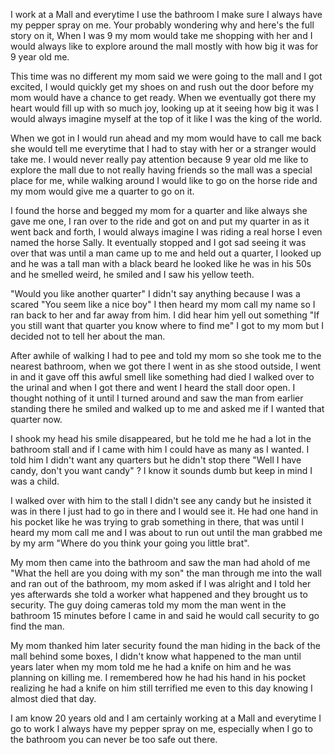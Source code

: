 I work at a Mall and everytime I use the bathroom I make sure I always have my pepper spray on me. Your probably wondering why and here's the full story on it, When I was 9 my mom would take me shopping with her and I would always like to explore around the mall mostly with how big it was for 9 year old me.

This time was no different my mom said we were going to the mall and I got excited, I would quickly get my shoes on and rush out the door before my mom would have a chance to get ready. When we eventually got there my heart would fill up with so much joy, looking up at it seeing how big it was I would always imagine myself at the top of it like I was the king of the world. 

When we got in I would run ahead and my mom would have to call me back she would tell me everytime that I had to stay with her or a stranger would take me. I would never really pay attention because 9 year old me like to explore the mall due to not really having friends so the mall was a special place for me, while walking around I would like to go on the horse ride and my mom would give me a quarter to go on it. 

I found the horse and begged my mom for a quarter and like always she gave me one, I ran over to the ride and got on and put my quarter in as it went back and forth, I would always imagine I was riding a real horse I even named the horse Sally. It eventually stopped and I got sad seeing it was over that was until a man came up to me and held out a quarter, I looked up and he was a tall man with a black beard he looked like he was in his 50s and he smelled weird, he smiled and I saw his yellow teeth.

"Would you like another quarter" I didn't say anything because I was a scared "You seem like a nice boy" I then heard my mom call my name so I ran back to her and far away from him. I did hear him yell out something "If you still want that quarter you know where to find me" I got to my mom but I decided not to tell her about the man.

After awhile of walking I had to pee and told my mom so she took me to the nearest bathroom, when we got there I went in as she stood outside, I went in and it gave off this awful smell like something had died I walked over to the urinal and when I got there and went I heard the stall door open. I thought nothing of it until I turned around and saw the man from earlier standing there he smiled and walked up to me and asked me if I wanted that quarter now.

I shook my head his smile disappeared, but he told me he had a lot in the bathroom stall and if I came with him I could have as many as I wanted. I told him I didn't want any quarters but he didn't stop there "Well I have candy, don't you want candy" ? I know it sounds dumb but keep in mind I was a child.

I walked over with him to the stall I didn't see any candy but he insisted it was in there I just had to go in there and I would see it. He had one hand in his pocket like he was trying to grab something in there, that was until I heard my mom call me and I was about to run out until the man grabbed me by my arm "Where do you think your going you little brat".

My mom then came into the bathroom and saw the man had ahold of me "What the hell are you doing with my son" the man through me into the wall and ran out of the bathroom, my mom asked if I was alright and I told her yes afterwards she told a worker what happened and they brought us to security. The guy doing cameras told my mom the man went in the bathroom 15 minutes before I came in and said he would call security to go find the man.

My mom thanked him later security found the man hiding in the back of the mall behind some boxes, I didn't know what happened to the man until years later when my mom told me he had a knife on him and he was planning on killing me. I remembered how he had his hand in his pocket realizing he had a knife on him still terrified me even to this day knowing I almost died that day.

I am know 20 years old and I am certainly working at a Mall and everytime I go to work I always have my pepper spray on me, especially when I go to the bathroom you can never be too safe out there.